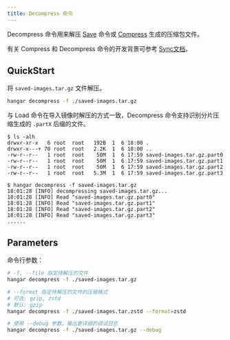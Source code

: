 ```yaml
---
title: Decompress 命令
---
```


Decompress 命令用来解压 [Save](/docs/v1.6/save/save) 命令或 [Compress](/docs/v1.6/advanced/compress) 生成的压缩包文件。

有关 Compress 和 Decompress 命令的开发背景可参考 [Sync文档](/docs/v1.6/advanced/sync#开发背景)。

## QuickStart

将 `saved-images.tar.gz` 文件解压。

```sh
hangar decompress -f ./saved-images.tar.gz
```

与 Load 命令在导入镜像时解压的方式一致，Decompress 命令支持识别分片压缩生成的 `.partX` 后缀的文件。

```console
$ ls -alh
drwxr-xr-x   6 root  root   192B  1  6 18:00 .
drwxr-x---+ 70 root  root   2.2K  1  6 18:00 ..
-rw-r--r--   1 root  root    50M  1  6 17:59 saved-images.tar.gz.part0
-rw-r--r--   1 root  root    50M  1  6 17:59 saved-images.tar.gz.part1
-rw-r--r--   1 root  root    50M  1  6 17:59 saved-images.tar.gz.part2
-rw-r--r--   1 root  root   5.3M  1  6 17:59 saved-images.tar.gz.part3

$ hangar decompress -f saved-images.tar.gz
18:01:28 [INFO] decompressing saved-images.tar.gz...
18:01:28 [INFO] Read "saved-images.tar.gz.part0"
18:01:28 [INFO] Read "saved-images.tar.gz.part1"
18:01:28 [INFO] Read "saved-images.tar.gz.part2"
18:01:28 [INFO] Read "saved-images.tar.gz.part3"
......
```

## Parameters

命令行参数：

```sh
# -f, --file 指定待解压的文件
hangar decompress -f ./saved-images.tar.gz

# --format 指定待解压的文件的压缩格式
# 可选: gzip, zstd
# 默认: gzip
hangar decompress -f ./saved-images.tar.zstd --format=zstd

# 使用 --debug 参数，输出更详细的调试日志
hangar decompress -f ./saved-images.tar.gz --debug
```

